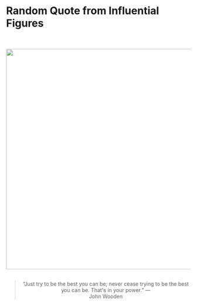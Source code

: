 # Random Quote from Influential Figures

<div align="center">
  <br>
  <br>
  <a href="https://en.wikipedia.org/wiki/John_Wooden" title="John Wooden - Wikipedia"><img src="https://upload.wikimedia.org/wikipedia/commons/thumb/f/f2/John_Wooden.JPG/640px-John_Wooden.JPG" width="600px"></a>
  <br>
  <br>
  <blockquote>&ldquo;Just try to be the best you can be; never cease trying to be the best you can be. That's in your power.&rdquo; &mdash; <footer>John Wooden</footer></blockquote>
</div>
  